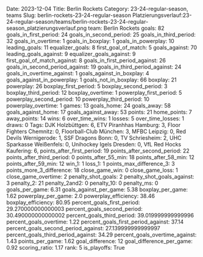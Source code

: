 Date: 2023-12-04
Title: Berlin Rockets
Category: 23-24-regular-season, teams
Slug: berlin-rockets-23-24-regular-season
Platzierungsverlauf:23-24-regular-season/teams/berlin-rockets-23-24-regular-season_platzierungsverlauf.png
team: Berlin Rockets
goals: 82
goals_in_first_period: 24
goals_in_second_period: 25
goals_in_third_period: 32
goals_in_overtime: 1
goals_in_boxplay: 1
goals_in_powerplay: 10
leading_goals: 11
equalizer_goals: 8
first_goal_of_match: 5
goals_against: 70
leading_goals_against: 9
equalizer_goals_against: 9
first_goal_of_match_against: 8
goals_in_first_period_against: 26
goals_in_second_period_against: 19
goals_in_third_period_against: 24
goals_in_overtime_against: 1
goals_against_in_boxplay: 4
goals_against_in_powerplay: 1
goals_not_in_boxplay: 66
boxplay: 21
powerplay: 26
boxplay_first_period: 5
boxplay_second_period: 3
boxplay_third_period: 12
boxplay_overtime: 1
powerplay_first_period: 5
powerplay_second_period: 10
powerplay_third_period: 10
powerplay_overtime: 1
games: 13
goals_home: 24
goals_away: 58
goals_against_home: 17
goals_against_away: 53
points: 21
home_points: 7
away_points: 14
wins: 6
over_time_wins: 1
losses: 5
over_time_losses: 1
draws: 0
Tags:  DJK Holzbüttgen: 6,  ETV Piranhhas Hamburg: 3,  Floor Fighters Chemnitz: 0,  Floorball-Club München: 3,  MFBC Leipzig: 0,  Red Devils Wernigerode: 1,  SSF Dragons Bonn: 0,  TV Schriesheim: 2,  UHC Sparkasse Weißenfels: 0,  Unihockey Igels Dresden: 0,  VfL Red Hocks Kaufering: 6,
points_after_first_period: 19
points_after_second_period: 22
points_after_third_period: 0
points_after_55_min: 18
points_after_58_min: 12
points_after_59_min: 12
win_1: 1
loss_1: 1
points_max_difference_3: 3
points_more_3_difference: 18
close_game_win: 0
close_game_loss: 1
close_game_overtime: 2
penalty_shot_goals: 2
penalty_shot_goals_against: 3
penalty_2: 21
penalty_2and2: 0
penalty_10: 0
penalty_ms: 0
goals_per_game: 6.31
goals_against_per_game: 5.38
boxplay_per_game: 1.62
powerplay_per_game: 2.0
powerplay_efficiency: 38.46
boxplay_efficiency: 80.95
percent_goals_first_period: 29.270000000000003
percent_goals_second_period: 30.490000000000002
percent_goals_third_period: 39.019999999999996
percent_goals_overtime: 1.22
percent_goals_first_period_against: 37.14
percent_goals_second_period_against: 27.139999999999997
percent_goals_third_period_against: 34.29
percent_goals_overtime_against: 1.43
points_per_game: 1.62
goal_difference: 12
goal_difference_per_game: 0.92
scoring_ratio: 1.17
rank: 5
is_playoffs: True
